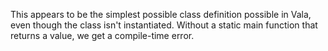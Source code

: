 This appears to be the simplest possible class definition possible in Vala, even though the class isn't instantiated.
Without a static main function that returns a value, we get a compile-time error.

